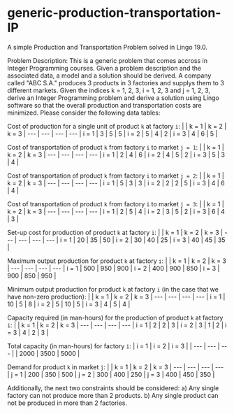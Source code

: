 # generic-production-transportation-IP
A simple Production and Transportation Problem solved in Lingo 19.0.

Problem Description: This is a generic problem that comes accross in Integer Programming courses. Given a problem description and the associated data, a model and a solution should be derived. A company called "ABC S.A." produces 3 products in 3 factories and supplys them to 3 different markets. Given the indices k = 1, 2, 3, i = 1, 2, 3 and j = 1, 2, 3, derive an Integer Programming problem and derive a solution using Lingo software so that the overall production and transportation costs are minimized. Please consider the following data tables: 

Cost of production for a single unit of product `k` at factory `i`:
|   | k = 1 | k = 2 | k = 3 |
--- | --- | --- | --- |
i = 1 | 3 | 5 | 5 |
i = 2 | 5 | 4 | 2 |
i = 3 | 4 | 6 | 5 |

Cost of transportation of product `k` from factory `i` to market `j = 1`:
|   | k = 1 | k = 2 | k = 3 |
--- | --- | --- | --- |
i = 1 | 2 | 4 | 6 |
i = 2 | 4 | 5 | 2 |
i = 3 | 5 | 3 | 4 |

Cost of transportation of product `k` from factory `i` to market `j = 2`:
|   | k = 1 | k = 2 | k = 3 |
--- | --- | --- | --- |
i = 1 | 5 | 3 | 3 |
i = 2 | 2 | 2 | 5 |
i = 3 | 4 | 6 | 4 |

Cost of transportation of product `k` from factory `i` to market `j = 3`:
|   | k = 1 | k = 2 | k = 3 |
--- | --- | --- | --- |
i = 1 | 2 | 5 | 4 |
i = 2 | 3 | 5 | 2 |
i = 3 | 6 | 4 | 3 |

Set-up cost for production of product `k` at factory `i`:
|   | k = 1 | k = 2 | k = 3 |
--- | --- | --- | --- |
i = 1 | 20 | 35 | 50 |
i = 2 | 30 | 40 | 25 |
i = 3 | 40 | 45 | 35 |

Maximum output production for product `k` at factory `i`:
|   | k = 1 | k = 2 | k = 3 |
--- | --- | --- | --- |
i = 1 | 500 | 950 | 900 |
i = 2 | 400 | 900 | 850 |
i = 3 | 900 | 850 | 950 |

Minimum output production for product `k` at factory `i` (in the case that we have non-zero production):
|   | k = 1 | k = 2 | k = 3 |
--- | --- | --- | --- |
i = 1 | 10 | 5 | 8 |
i = 2 | 5 | 10 | 5 |
i = 3 | 4 | 5 | 4 |

Capacity required (in man-hours) for the production of product `k` at factory `i`:
|   | k = 1 | k = 2 | k = 3 |
--- | --- | --- | --- |
i = 1 | 2 | 2 | 3 |
i = 2 | 3 | 1 | 2 |
i = 3 | 4 | 2 | 3 |

Total capacity (in man-hours) for factory `i`:
| i = 1 | i = 2 | i = 3 |
| --- | --- | --- |
| 2000 | 3500 | 5000 |

Demand for product `k` in market `j`:
|   | k = 1 | k = 2 | k = 3 |
--- | --- | --- | --- |
j = 1 | 200 | 350 | 500 |
j = 2 | 300 | 400 | 250 |
j = 3 | 400 | 450 | 350 |

Additionally, the next two constraints should be considered:
a) Any single factory can not produce more than 2 products.
b) Any single product can not be produced in more than 2 factories.
